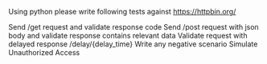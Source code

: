 Using python please write following tests against https://httpbin.org/
 
Send /get request and validate response code
Send /post request with json body and validate response contains relevant data
Validate request with delayed response /delay/{delay_time}
Write any negative scenario
Simulate Unauthorized Access

